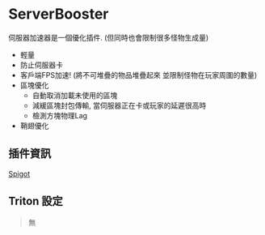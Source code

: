 # ServerBooster

伺服器加速器是一個優化插件. (但同時也會限制很多怪物生成量)

- 輕量
- 防止伺服器卡
- 客戶端FPS加速! (將不可堆疊的物品堆疊起來 並限制怪物在玩家周圍的數量)
- 區塊優化
  - 自動取消加載未使用的區塊
  - 減緩區塊封包傳輸, 當伺服器正在卡或玩家的延遲很高時
  - 檢測方塊物理Lag
- 鞘翅優化

## 插件資訊

[Spigot](https://www.spigotmc.org/resources/72184/)

## Triton 設定

> 無
